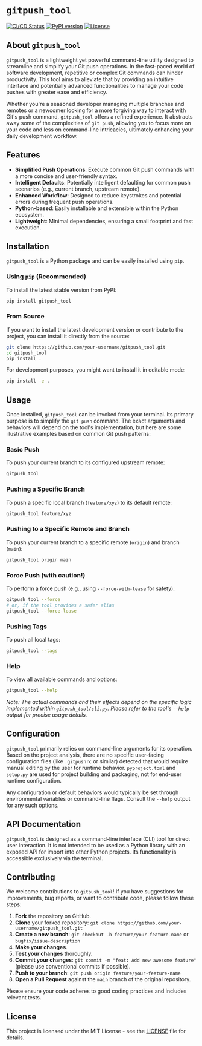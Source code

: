 # `gitpush_tool`

[![CI/CD Status](https://github.com/your-username/gitpush_tool/actions/workflows/main.yml/badge.svg)](https://github.com/your-username/gitpush_tool/actions/workflows/main.yml)
[![PyPI version](https://badge.fury.io/py/gitpush_tool.svg)](https://pypi.org/project/gitpush_tool/)
[![License](https://img.shields.io/badge/License-MIT-blue.svg)](LICENSE)

## About `gitpush_tool`

`gitpush_tool` is a lightweight yet powerful command-line utility designed to streamline and simplify your Git push operations. In the fast-paced world of software development, repetitive or complex Git commands can hinder productivity. This tool aims to alleviate that by providing an intuitive interface and potentially advanced functionalities to manage your code pushes with greater ease and efficiency.

Whether you're a seasoned developer managing multiple branches and remotes or a newcomer looking for a more forgiving way to interact with Git's push command, `gitpush_tool` offers a refined experience. It abstracts away some of the complexities of `git push`, allowing you to focus more on your code and less on command-line intricacies, ultimately enhancing your daily development workflow.

## Features

*   **Simplified Push Operations**: Execute common Git push commands with a more concise and user-friendly syntax.
*   **Intelligent Defaults**: Potentially intelligent defaulting for common push scenarios (e.g., current branch, upstream remote).
*   **Enhanced Workflow**: Designed to reduce keystrokes and potential errors during frequent push operations.
*   **Python-based**: Easily installable and extensible within the Python ecosystem.
*   **Lightweight**: Minimal dependencies, ensuring a small footprint and fast execution.

## Installation

`gitpush_tool` is a Python package and can be easily installed using `pip`.

### Using `pip` (Recommended)

To install the latest stable version from PyPI:

```bash
pip install gitpush_tool
```

### From Source

If you want to install the latest development version or contribute to the project, you can install it directly from the source:

```bash
git clone https://github.com/your-username/gitpush_tool.git
cd gitpush_tool
pip install .
```

For development purposes, you might want to install it in editable mode:

```bash
pip install -e .
```

## Usage

Once installed, `gitpush_tool` can be invoked from your terminal. Its primary purpose is to simplify the `git push` command. The exact arguments and behaviors will depend on the tool's implementation, but here are some illustrative examples based on common Git push patterns:

### Basic Push

To push your current branch to its configured upstream remote:

```bash
gitpush_tool
```

### Pushing a Specific Branch

To push a specific local branch (`feature/xyz`) to its default remote:

```bash
gitpush_tool feature/xyz
```

### Pushing to a Specific Remote and Branch

To push your current branch to a specific remote (`origin`) and branch (`main`):

```bash
gitpush_tool origin main
```

### Force Push (with caution!)

To perform a force push (e.g., using `--force-with-lease` for safety):

```bash
gitpush_tool --force
# or, if the tool provides a safer alias
gitpush_tool --force-lease
```

### Pushing Tags

To push all local tags:

```bash
gitpush_tool --tags
```

### Help

To view all available commands and options:

```bash
gitpush_tool --help
```

*Note: The actual commands and their effects depend on the specific logic implemented within `gitpush_tool/cli.py`. Please refer to the tool's `--help` output for precise usage details.*

## Configuration

`gitpush_tool` primarily relies on command-line arguments for its operation. Based on the project analysis, there are no specific user-facing configuration files (like `.gitpushrc` or similar) detected that would require manual editing by the user for runtime behavior. `pyproject.toml` and `setup.py` are used for project building and packaging, not for end-user runtime configuration.

Any configuration or default behaviors would typically be set through environmental variables or command-line flags. Consult the `--help` output for any such options.

## API Documentation

`gitpush_tool` is designed as a command-line interface (CLI) tool for direct user interaction. It is not intended to be used as a Python library with an exposed API for import into other Python projects. Its functionality is accessible exclusively via the terminal.

## Contributing

We welcome contributions to `gitpush_tool`! If you have suggestions for improvements, bug reports, or want to contribute code, please follow these steps:

1.  **Fork** the repository on GitHub.
2.  **Clone** your forked repository: `git clone https://github.com/your-username/gitpush_tool.git`
3.  **Create a new branch**: `git checkout -b feature/your-feature-name` or `bugfix/issue-description`
4.  **Make your changes**.
5.  **Test your changes** thoroughly.
6.  **Commit your changes**: `git commit -m "feat: Add new awesome feature"` (please use conventional commits if possible).
7.  **Push to your branch**: `git push origin feature/your-feature-name`
8.  **Open a Pull Request** against the `main` branch of the original repository.

Please ensure your code adheres to good coding practices and includes relevant tests.

## License

This project is licensed under the MIT License - see the [LICENSE](LICENSE) file for details.